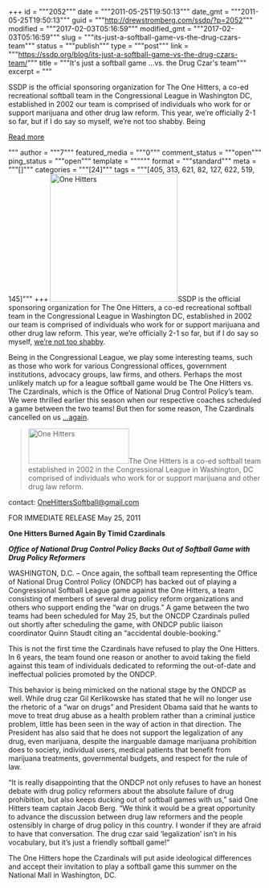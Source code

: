 +++
id = """2052"""
date = """2011-05-25T19:50:13"""
date_gmt = """2011-05-25T19:50:13"""
guid = """http://drewstromberg.com/ssdp/?p=2052"""
modified = """2017-02-03T05:16:59"""
modified_gmt = """2017-02-03T05:16:59"""
slug = """its-just-a-softball-game-vs-the-drug-czars-team"""
status = """publish"""
type = """post"""
link = """https://ssdp.org/blog/its-just-a-softball-game-vs-the-drug-czars-team/"""
title = """It&#039;s just a softball game &#8230;vs. the Drug Czar&#039;s team"""
excerpt = """<p>SSDP is the official sponsoring organization for The One Hitters, a co-ed recreational softball team in the Congressional League in Washington DC, established in 2002 our team is comprised of individuals who work for or support marijuana and other drug law reform. This year, we&#8217;re officially 2-1 so far, but if I do say so myself, we&#8217;re not too shabby. Being</p>
<div class="h10"></div>
<p><a class="more-link2 flat" href="https://ssdp.org/blog/its-just-a-softball-game-vs-the-drug-czars-team/">Read more</a></p>
"""
author = """7"""
featured_media = """0"""
comment_status = """open"""
ping_status = """open"""
template = """"""
format = """standard"""
meta = """[]"""
categories = """[24]"""
tags = """[405, 313, 621, 82, 127, 622, 519, 145]"""
+++
<img class="alignright" src="http://ssdp.org/assets/images/blog/2011/may/onehitters_1.jpg" alt="One Hitters" width="254" height="254" />SSDP is the official sponsoring organization for The One Hitters, a co-ed recreational softball team in the Congressional League in Washington DC, established in 2002 our team is comprised of individuals who work for or support marijuana and other drug law reform. This year, we&#8217;re officially 2-1 so far, but if I do say so myself, <a href="http://daregeneration.blogspot.com/2007/08/breaking-ssdp-better-than-congress-at.html" target="_blank">we&#8217;re not too shabby</a>.



Being in the Congressional League, we play some interesting teams, such as those who work for various Congressional offices, government institutions, advocacy groups, law firms, and others. Perhaps the most unlikely match up for a league softball game would be The One Hitters vs. The Czardinals, which is the Office of National Drug Control Policy&#8217;s team. We were thrilled earlier this season when our respective coaches scheduled a game between the two teams! But then for some reason, The Czardinals cancelled on us <a href="http://stopthedrugwar.org/chronicle-old/387/onehitters.shtml" target="_blank">&#8230;again</a>.

<blockquote><img class="alignleft" title="One Hitters" src="http://ssdp.org/assets/images/blog/2011/may/onehitterslogo.jpg" alt="One Hitters" width="200" height="70" />The One Hitters is a co-ed softball team established in 2002 in the Congressional League in Washington, DC comprised of individuals who work for or support marijuana and other drug law reform.</blockquote>

contact: <a href="mailto:OneHittersSoftball@gmail.com">OneHittersSoftball@gmail.com</a>



FOR IMMEDIATE RELEASE May 25, 2011



<strong>One Hitters Burned Again By Timid Czardinals</strong>



<em><strong>Office of National Drug Control Policy Backs Out of Softball Game with Drug Policy Reformers</strong></em>



WASHINGTON, D.C. – Once again, the softball team representing the Office of National Drug Control Policy (ONDCP) has backed out of playing a Congressional Softball League game against the One Hitters, a team consisting of members of several drug policy reform organizations and others who support ending the “war on drugs.” A game between the two teams had been scheduled for May 25, but the ONCDP Czardinals pulled out shortly after scheduling the game, with ONDCP public liaison coordinator Quinn Staudt citing an “accidental double-booking.”



This is not the first time the Czardinals have refused to play the One Hitters. In 6 years, the team found one reason or another to avoid taking the field against this team of individuals dedicated to reforming the out-of-date and ineffectual policies promoted by the ONDCP.



This behavior is being mimicked on the national stage by the ONDCP as well. While drug czar Gil Kerlikowske has stated that he will no longer use the rhetoric of a &#8220;war on drugs&#8221; and President Obama said that he wants to move to treat drug abuse as a health problem rather than a criminal justice problem, little has been seen in the way of action in that direction. The President has also said that he does not support the legalization of any drug, even marijuana, despite the inarguable damage marijuana prohibition does to society, individual users, medical patients that benefit from marijuana treatments, governmental budgets, and respect for the rule of law.



&#8220;It is really disappointing that the ONDCP not only refuses to have an honest debate with drug policy reformers about the absolute failure of drug prohibition, but also keeps ducking out of softball games with us,&#8221; said One Hitters team captain Jacob Berg. &#8220;We think it would be a great opportunity to advance the discussion between drug law reformers and the people ostensibly in charge of drug policy in this country. I wonder if they are afraid to have that conversation. The drug czar said &#8216;legalization&#8217; isn&#8217;t in his vocabulary, but it&#8217;s just a friendly softball game!&#8221;



The One Hitters hope the Czardinals will put aside ideological differences and accept their invitation to play a softball game this summer on the National Mall in Washington, DC.
